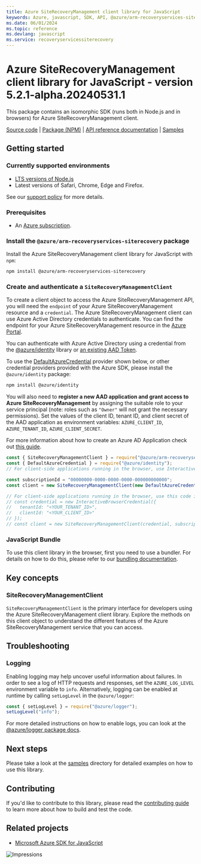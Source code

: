 ```yaml
---
title: Azure SiteRecoveryManagement client library for JavaScript
keywords: Azure, javascript, SDK, API, @azure/arm-recoveryservices-siterecovery, recoveryservicessiterecovery
ms.date: 06/01/2024
ms.topic: reference
ms.devlang: javascript
ms.service: recoveryservicessiterecovery
---
```

# Azure SiteRecoveryManagement client library for JavaScript - version 5.2.1-alpha.20240531.1 


This package contains an isomorphic SDK (runs both in Node.js and in browsers) for Azure SiteRecoveryManagement client.



[Source code](https://github.com/Azure/azure-sdk-for-js/tree/main/sdk/recoveryservicessiterecovery/arm-recoveryservices-siterecovery) |
[Package (NPM)](https://www.npmjs.com/package/@azure/arm-recoveryservices-siterecovery) |
[API reference documentation](/javascript/api/@azure/arm-recoveryservices-siterecovery) |
[Samples](https://github.com/Azure-Samples/azure-samples-js-management)

## Getting started

### Currently supported environments

- [LTS versions of Node.js](https://github.com/nodejs/release#release-schedule)
- Latest versions of Safari, Chrome, Edge and Firefox.

See our [support policy](https://github.com/Azure/azure-sdk-for-js/blob/main/SUPPORT.md) for more details.

### Prerequisites

- An [Azure subscription][azure_sub].

### Install the `@azure/arm-recoveryservices-siterecovery` package

Install the Azure SiteRecoveryManagement client library for JavaScript with `npm`:

```bash
npm install @azure/arm-recoveryservices-siterecovery
```

### Create and authenticate a `SiteRecoveryManagementClient`

To create a client object to access the Azure SiteRecoveryManagement API, you will need the `endpoint` of your Azure SiteRecoveryManagement resource and a `credential`. The Azure SiteRecoveryManagement client can use Azure Active Directory credentials to authenticate.
You can find the endpoint for your Azure SiteRecoveryManagement resource in the [Azure Portal][azure_portal].

You can authenticate with Azure Active Directory using a credential from the [@azure/identity][azure_identity] library or [an existing AAD Token](https://github.com/Azure/azure-sdk-for-js/blob/master/sdk/identity/identity/samples/AzureIdentityExamples.md#authenticating-with-a-pre-fetched-access-token).

To use the [DefaultAzureCredential][defaultazurecredential] provider shown below, or other credential providers provided with the Azure SDK, please install the `@azure/identity` package:

```bash
npm install @azure/identity
```

You will also need to **register a new AAD application and grant access to Azure SiteRecoveryManagement** by assigning the suitable role to your service principal (note: roles such as `"Owner"` will not grant the necessary permissions).
Set the values of the client ID, tenant ID, and client secret of the AAD application as environment variables: `AZURE_CLIENT_ID`, `AZURE_TENANT_ID`, `AZURE_CLIENT_SECRET`.

For more information about how to create an Azure AD Application check out [this guide](/azure/active-directory/develop/howto-create-service-principal-portal).

```javascript
const { SiteRecoveryManagementClient } = require("@azure/arm-recoveryservices-siterecovery");
const { DefaultAzureCredential } = require("@azure/identity");
// For client-side applications running in the browser, use InteractiveBrowserCredential instead of DefaultAzureCredential. See https://aka.ms/azsdk/js/identity/examples for more details.

const subscriptionId = "00000000-0000-0000-0000-000000000000";
const client = new SiteRecoveryManagementClient(new DefaultAzureCredential(), subscriptionId);

// For client-side applications running in the browser, use this code instead:
// const credential = new InteractiveBrowserCredential({
//   tenantId: "<YOUR_TENANT_ID>",
//   clientId: "<YOUR_CLIENT_ID>"
// });
// const client = new SiteRecoveryManagementClient(credential, subscriptionId);
```


### JavaScript Bundle
To use this client library in the browser, first you need to use a bundler. For details on how to do this, please refer to our [bundling documentation](https://aka.ms/AzureSDKBundling).

## Key concepts

### SiteRecoveryManagementClient

`SiteRecoveryManagementClient` is the primary interface for developers using the Azure SiteRecoveryManagement client library. Explore the methods on this client object to understand the different features of the Azure SiteRecoveryManagement service that you can access.

## Troubleshooting

### Logging

Enabling logging may help uncover useful information about failures. In order to see a log of HTTP requests and responses, set the `AZURE_LOG_LEVEL` environment variable to `info`. Alternatively, logging can be enabled at runtime by calling `setLogLevel` in the `@azure/logger`:

```javascript
const { setLogLevel } = require("@azure/logger");
setLogLevel("info");
```

For more detailed instructions on how to enable logs, you can look at the [@azure/logger package docs](https://github.com/Azure/azure-sdk-for-js/tree/main/sdk/core/logger).

## Next steps

Please take a look at the [samples](https://github.com/Azure-Samples/azure-samples-js-management) directory for detailed examples on how to use this library.

## Contributing

If you'd like to contribute to this library, please read the [contributing guide](https://github.com/Azure/azure-sdk-for-js/blob/main/CONTRIBUTING.md) to learn more about how to build and test the code.

## Related projects

- [Microsoft Azure SDK for JavaScript](https://github.com/Azure/azure-sdk-for-js)

![Impressions](https://azure-sdk-impressions.azurewebsites.net/api/impressions/azure-sdk-for-js%2Fsdk%2Frecoveryservicessiterecovery%2Farm-recoveryservices-siterecovery%2FREADME.png)

[azure_cli]: /cli/azure
[azure_sub]: https://azure.microsoft.com/free/
[azure_sub]: https://azure.microsoft.com/free/
[azure_portal]: https://portal.azure.com
[azure_identity]: https://github.com/Azure/azure-sdk-for-js/tree/main/sdk/identity/identity
[defaultazurecredential]: https://github.com/Azure/azure-sdk-for-js/tree/main/sdk/identity/identity#defaultazurecredential

